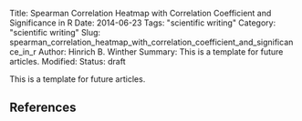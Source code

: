 Title: Spearman Correlation Heatmap with Correlation Coefficient and Significance in R
Date: 2014-06-23
Tags: "scientific writing"
Category: "scientific writing"
Slug: spearman_correlation_heatmap_with_correlation_coefficient_and_significance_in_r
Author: Hinrich B. Winther
Summary: This is a template for future articles.
Modified: 
Status: draft


This is a template for future articles.


References
----------

